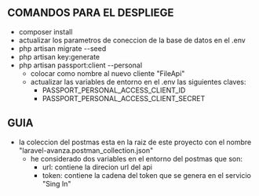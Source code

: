 ## COMANDOS PARA EL DESPLIEGE
- composer install
- actualizar los parametros de coneccion de la base de datos en el .env
- php artisan migrate --seed
- php artisan key:generate
- php artisan passport:client --personal
    - colocar como nombre al nuevo cliente "FileApi"
    - actualizar las variables de entorno en el .env las siguientes claves:
        - PASSPORT_PERSONAL_ACCESS_CLIENT_ID
        - PASSPORT_PERSONAL_ACCESS_CLIENT_SECRET

## GUIA
- la coleccion del postmas esta en la raiz de este proyecto con el nombre "laravel-avanza.postman_collection.json"
    - he considerado dos variables en el entorno del postmas que son:
        - url: contiene la direcion url del api
        - token: contiene la cadena del token que se genera en el servicio "Sing In"